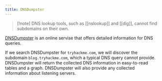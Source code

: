 ```yaml
---
title: DNSDumpster
---
```


> [!note] DNS lookup tools, such as [[nslookup]] and [[dig]], cannot find subdomains on their own.

[DNSDumpster](https://dnsdumpster.com/) is an online servise that offers detailed information for DNS queries.

If we search DNSDumpster for `tryhackme.com`, we will discover the subdomain `blog.tryhackme.com`, which a typical DNS query cannot provide. DNSDumpster will return the collected DNS information in easy-to-read tables and a graph. DNSDumpster will also provide any collected information about listening servers.
